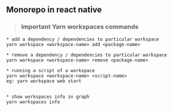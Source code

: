 ## Monorepo in react native

> ### Important Yarn workspaces commands

```
* add a dependency / dependencies to particular workspace
yarn workspace <workspace-name> add <package-name>

* remove a dependency / dependencies to particular workspace
yarn workspace <workspace-name> remove <package-name>

* running a script of a workspace
yarn workspace <workspace-name> <script-name>
eg: yarn workspace web start


* show workspaces info in graph
yarn workspaces info

```

